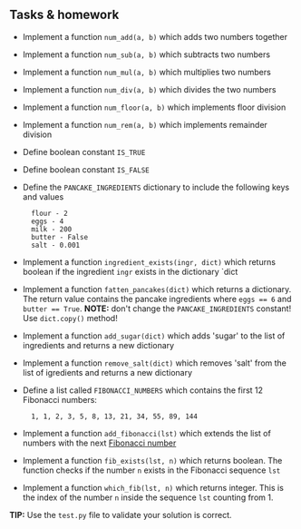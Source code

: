 
## Tasks & homework

* Implement a function `num_add(a, b)` which adds two numbers together
* Implement a function `num_sub(a, b)` which subtracts two numbers
* Implement a function `num_mul(a, b)` which multiplies two numbers
* Implement a function `num_div(a, b)` which divides the two numbers
* Implement a function `num_floor(a, b)` which implements floor division
* Implement a function `num_rem(a, b)` which implements remainder division
* Define boolean constant `IS_TRUE`
* Define boolean constant `IS_FALSE`
* Define the `PANCAKE_INGREDIENTS` dictionary to include the following keys and values

        flour - 2
        eggs - 4
        milk - 200
        butter - False
        salt - 0.001

* Implement a function `ingredient_exists(ingr, dict)` which returns boolean if the
ingredient `ingr` exists in the dictionary `dict
* Implement a function `fatten_pancakes(dict)` which returns a dictionary. The return
value contains the pancake ingredients where `eggs == 6` and `butter == True`.
**NOTE:** don't change the `PANCAKE_INGREDIENTS` constant! Use `dict.copy()` method!
* Implement a function `add_sugar(dict)` which adds 'sugar' to the list of ingredients
and returns a new dictionary
* Implement a function `remove_salt(dict)` which removes 'salt' from the list of
igredients and returns a new dictionary
* Define a list called `FIBONACCI_NUMBERS` which contains the first 12 Fibonacci numbers:

        1, 1, 2, 3, 5, 8, 13, 21, 34, 55, 89, 144

* Implement a function `add_fibonacci(lst)` which extends the list of numbers with
the next [Fibonacci number](https://en.wikipedia.org/wiki/Fibonacci_number)
* Implement a function `fib_exists(lst, n)` which returns boolean. The function checks
if the number `n` exists in the Fibonacci sequence `lst`
* Implement a function `which_fib(lst, n)` which returns integer. This is the index
of the number `n` inside the sequence `lst` counting from 1.

**TIP:** Use the `test.py` file to validate your solution is correct.
